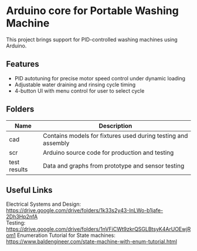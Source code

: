 # Arduino core for Portable Washing Machine
This project brings support for PID-controlled washing machines using Arduino.  

## Features
- PID autotuning for precise motor speed control under dynamic loading
- Adjustable water draining and rinsing cycle timing
- 4-button UI with menu control for user to select cycle

## Folders
Name|Description
--- | --- 
cad|Contains models for fixtures used during testing and assembly
scr|Arduino source code for production and testing
test results| Data and graphs from prototype and sensor testing

## Useful Links
Electrical Systems and Design: https://drive.google.com/drive/folders/1k33s2y43-InLWo-b1jafe-2Dh3Hp2nfA <br/>
Testing: https://drive.google.com/drive/folders/1nVFiCWt9zkrQSGLBtsyK4ArUOEwjRom1
Enumeration Tutorial for State machines: https://www.baldengineer.com/state-machine-with-enum-tutorial.html


